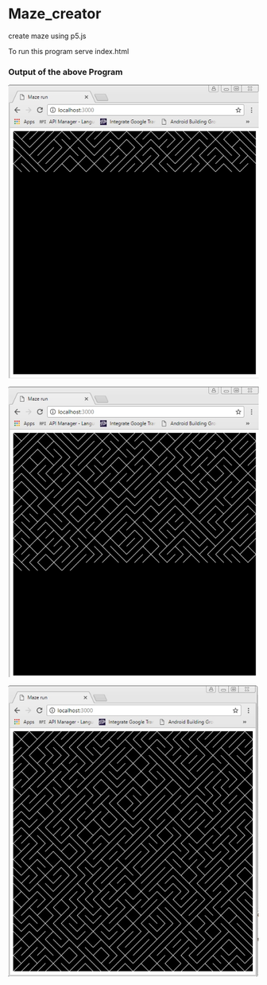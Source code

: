 # Maze_creator
create maze using p5.js

To run this program serve index.html

### Output of the above Program

![alt text](screenshots/image1.jpg "Output of the above Program")

![alt text](screenshots/image2.jpg "Output of the above Program")

![alt text](screenshots/images3.jpg "Output of the above Program")
